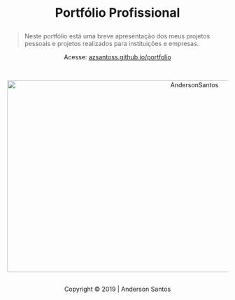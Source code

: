 # <p align="center">Portfólio Profissional</p>
> Neste portfólio está uma breve apresentação dos meus projetos pessoais e projetos realizados para instituições e empresas.

<p align="center">Acesse: <a href="https://azsantoss.github.io/portfolio/" target="_blank">azsantoss.github.io/portfolio<a></p>

<br>

<p align="center"><a href="https://azsantoss.github.io/portfolio/" target="_blank"><img width="840" height="440" src="https://docs.google.com/uc?id=1Fepfa1Fl_eoyOsKwDa0X8enzBQcqAKpm" alt="AndersonSantos" /></a></p>


<h2 align="center"></h2>
<p align="center">Copyright &copy; 2019 | Anderson Santos</p>
